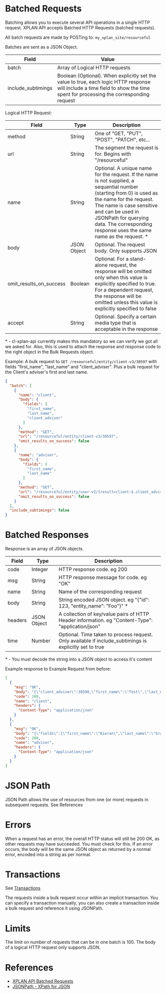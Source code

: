 Batched Requests
================

Batching allows you to execute several API operations in a single HTTP request.
XPLAN API accepts Batched HTTP Requests (batched requests).

All batch requests are made by POSTing to:
`my_xplan_site/resourceful`

Batches are sent as a JSON Object.

| Field | Value |
| --- | --- |
| batch | Array of Logical HTTP requests |
| include_subtimings | Boolean (Optional). When explicitly set the value to true, each logic HTTP response will include a time field to show the time spent for processing the corresponding request |

Logical HTTP Request:

| Field | Type | Description |
| --- | --- | --- |
| method | String | One of "GET, "PUT", "POST", "PATCH", etc... |
| url | String | The segment the request is for. Begins with "/resourceful" |
| name | String | Optional. A unique name for the request. If the name is not supplied, a sequential number (starting from 0) is used as the name for the request. The name is case sensitive and can be used in JSONPath for querying data. The corresponding response uses the same name as the request. \* |
| body | JSON Object | Optional. The request body. Only supports JSON |
| omit_results_on_success	| Boolean | Optional. For a stand-alone request, the response will be omitted only when this value is explicitly specified to true. For a dependent request, the response will be omitted unless this value is explicitly specified to false |
| accept | String | Optional. Specify a certain media type that is acceptable in the response |

\* - cl-xplan-api currently makes this mandatory so we can verify we got all we asked for. Also, this is used to attach the response and response code to the right object in the Bulk Requests object.

Example:
A bulk request to `GET /resourceful/entity/client-v3/30597` with fields "first_name", "last_name" and "client_adviser".
Plus a bulk request for the Client's adviser's first and last name.
```json
{
  "batch": [
    {
      "name": "client",
      "body": {
        "fields": [
          "first_name",
          "last_name",
          "client_adviser"
        ]
      },
      "method": "GET",
      "url": "/resourceful/entity/client-v3/30597",
      "omit_results_on_success": false
    },
    {
      "name": "adviser",
      "body": {
        "fields": [
          "first_name",
          "last_name"
        ]
      },
      "method": "GET",
      "url": "/resourceful/entity/user-v2/{result=client:$.client_adviser}",
      "omit_results_on_success": false
    }
  ],
  "include_subtimings": false
}
```

Batched Responses
=================

Response is an array of JSON objects.

| Field | Type | Description |
| --- | --- | --- |
| code | Integer | HTTP response code. eg 200 |
| msg | String | HTTP response message for code. eg "OK" |
| name | String | Name of the corresponding request |
| body | String | String encoded JSON object. eg "{\"id\": 123, \"entity_name\": "Foo\"}" \* |
| headers | JSON Object | A collection of key/value pairs of HTTP Header information. eg "Content-Type": "application/json" |
| time | Number | Optional. Time taken to process request. Only available if include_subtimings is explicitly set to true |

\* - You must decode the string into a JSON object to access it's content

Example response to Example Request from before:
```json
[
  {
    "msg": "OK",
    "body": "{\"client_adviser\":30590,\"first_name\":\"Test\",\"last_name\":\"KTestclient\",\"id\":30597,\"entity_name\":\"KTestclient, Test\"}",
    "code": 200,
    "name": "client",
    "headers": {
      "Content-Type": "application/json"
    }
  },
  {
    "msg": "OK",
    "body": "{\"fields\":{\"first_name\":\"Kieran\",\"last_name\":\"Grant\"},\"id\":30590,\"entity_name\":\"Grant, Kieran\"}",
    "code": 200,
    "name": "adviser",
    "headers": {
      "Content-Type": "application/json"
    }
  }
]
```

JSON Path
=========

JSON Path allows the use of resources from one (or more) requests in subsequent requests.
See References

Errors
======

When a request has an error, the overall HTTP status will still be 200 OK, as other requests may have succeeded. You must check for this.
If an error occurs, the body will be the same JSON object as returned by a normal error, encoded into a string as per normal.

Transactions
============

See [Transactions](Transactions.md)

The requests inside a bulk request occur within an implicit transaction.
You can specify a transaction manually, you can also create a transaction inside a bulk request and reference it using JSONPath.

Limits
======

The limit on number of requests that can be in one batch is 100.
The body of a logical HTTP request only supports JSON.

References
==========

- [XPLAN API Batched Requests](https://insights.iressconnect.com/docs/DOC-7378)
- [JSONPath - XPath for JSON](http://goessner.net/articles/JsonPath/)
